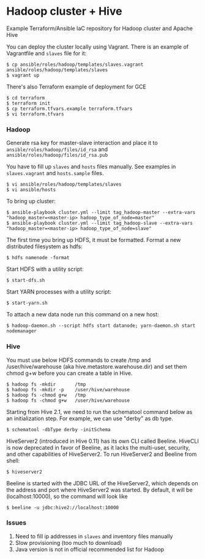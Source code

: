 # Hadoop cluster + Hive

Example Terraform/Ansible IaC repository for Hadoop cluster and Apache Hive

You can deploy the cluster locally using Vagrant. There is an example of Vagrantfile and `slaves` file for it:

    $ cp ansible/roles/hadoop/templates/slaves.vagrant ansible/roles/hadoop/templates/slaves
    $ vagrant up

There's also Terraform example of deployment for GCE

    $ cd terraform
    $ terraform init
    $ cp terraform.tfvars.example terraform.tfvars
    $ vi terraform.tfvars

### Hadoop

Generate rsa key for master-slave interaction and place it to `ansible/roles/hadoop/files/id_rsa` and `ansible/roles/hadoop/files/id_rsa.pub`

You have to fill up `slaves` and `hosts` files manually. See examples in `slaves.vagrant` and `hosts.sample` files.

    $ vi ansible/roles/hadoop/templates/slaves
    $ vi ansible/hosts
    
To bring up cluster:

    $ ansible-playbook cluster.yml --limit tag_hadoop-master --extra-vars "hadoop_master=<master-ip> hadoop_type_of_node=master"
    $ ansible-playbook cluster.yml --limit tag_hadoop-slave --extra-vars "hadoop_master=<master-ip> hadoop_type_of_node=slave"

The first time you bring up HDFS, it must be formatted. Format a new distributed filesystem as hdfs:

    $ hdfs namenode -format

Start HDFS with a utility script:

    $ start-dfs.sh

Start YARN processes with a utility script:

    $ start-yarn.sh

To attach a new data node run this command on a new host:

    $ hadoop-daemon.sh --script hdfs start datanode; yarn-daemon.sh start nodemanager

### Hive

You must use below HDFS commands to create /tmp and /user/hive/warehouse (aka hive.metastore.warehouse.dir) and set them chmod g+w before you can create a table in Hive.

    $ hadoop fs -mkdir       /tmp
    $ hadoop fs -mkdir -p    /user/hive/warehouse
    $ hadoop fs -chmod g+w   /tmp
    $ hadoop fs -chmod g+w   /user/hive/warehouse

Starting from Hive 2.1, we need to run the schematool command below as an initialization step. For example, we can use "derby" as db type.

    $ schematool -dbType derby -initSchema

HiveServer2 (introduced in Hive 0.11) has its own CLI called Beeline.  HiveCLI is now deprecated in favor of Beeline, as it lacks the multi-user, security, and other capabilities of HiveServer2.  To run HiveServer2 and Beeline from shell:

    $ hiveserver2

Beeline is started with the JDBC URL of the HiveServer2, which depends on the address and port where HiveServer2 was started.  By default, it will be (localhost:10000), so the command will look like

    $ beeline -u jdbc:hive2://localhost:10000

### Issues

1) Need to fill ip addresses in `slaves` and inventory files manually
2) Slow provisioning (too much to download)
3) Java version is not in official recommended list for Hadoop
